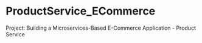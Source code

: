 # ProductService_ECommerce
Project: Building a Microservices-Based E-Commerce Application - Product Service
